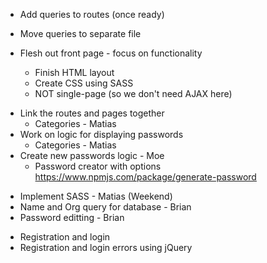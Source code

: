 <!-- * Create database tables - Moe
* Create seeds - Moe
  * 2 orgs
  * 2-3 users per org
  * 3-4 passwords per org -->
<!-- * Create wireframe diagram of website (like a template) - Brian
* Create routes - as single page app - Matias -->
<!-- * Create queries 
  * SELECT the following FROM passwords that match organization: - Matias
    * SELECT all passwords
    * SELECT passwords based on category
    * SELECT passwords based on search bar
  * LOGIN query (see if user and pw match)
  * NEW USER query to add to DB -->
* Add queries to routes (once ready)
* Move queries to separate file

* Flesh out front page - focus on functionality
  * Finish HTML layout
  * Create CSS using SASS
  * NOT single-page (so we don't need AJAX here)
<!-- * Create passwords page -
  * Create HTML layout
  * Create CSS using SASS
  * Use JQuery and AJAX to render the passwords FOR LATER -->
<!-- * Create simple login page HTML and CSS - Brian -->
<!-- * Create simple registration page for new users - Brian -->

* Link the routes and pages together 
  * Categories - Matias
* Work on logic for displaying passwords
  * Categories - Matias
* Create new passwords logic - Moe
  * Password creator with options https://www.npmjs.com/package/generate-password
<!-- * Add login and registration buttons to the home page - Brian ?  -->
* Implement SASS - Matias (Weekend)
* Name and Org query for database - Brian
* Password editting - Brian



<!-- Stretch -->
* Registration and login
* Registration and login errors using jQuery
